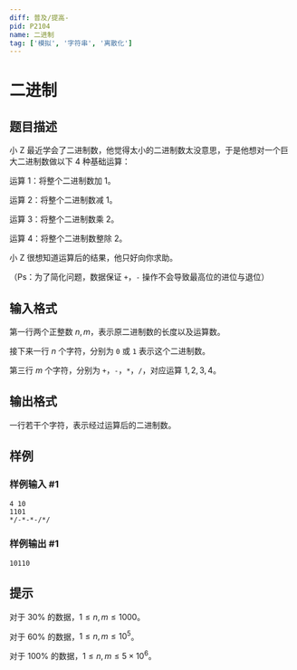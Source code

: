 ```yaml
---
diff: 普及/提高-
pid: P2104
name: 二进制
tag: ['模拟', '字符串', '离散化']
---
```

# 二进制
## 题目描述

小 Z 最近学会了二进制数，他觉得太小的二进制数太没意思，于是他想对一个巨大二进制数做以下 $4$ 种基础运算：

运算 $1$：将整个二进制数加 $1$。

运算 $2$：将整个二进制数减 $1$。

运算 $3$：将整个二进制数乘 $2$。

运算 $4$：将整个二进制数整除 $2$。

小 Z 很想知道运算后的结果，他只好向你求助。

（Ps：为了简化问题，数据保证 `+`，`-` 操作不会导致最高位的进位与退位）
## 输入格式

第一行两个正整数 $n,m$，表示原二进制数的长度以及运算数。

接下来一行 $n$ 个字符，分别为 `0` 或 `1` 表示这个二进制数。

第三行 $m$ 个字符，分别为 `+`，`-`，`*`，`/`，对应运算 $1,2,3,4$。
## 输出格式

一行若干个字符，表示经过运算后的二进制数。

## 样例

### 样例输入 #1
```
4 10
1101
*/-*-*-/*/
```
### 样例输出 #1
```
10110
```
## 提示


对于 $30\%$ 的数据，$1 \leq n,m \leq 1000$。

对于 $60\%$ 的数据，$1 \leq n,m \leq 10^5$。

对于 $100\%$ 的数据，$1 \leq n,m \leq 5 \times 10^6$。

